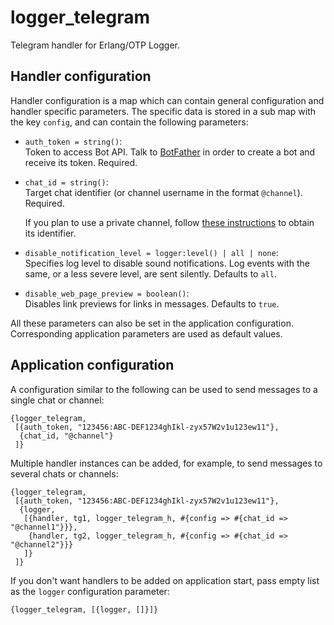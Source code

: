 # logger\_telegram

Telegram handler for Erlang/OTP Logger.

## Handler configuration

Handler configuration is a map which can contain general configuration
and handler specific parameters.  The specific data is stored in a sub
map with the key `config`, and can contain the following parameters:

*   `auth_token = string()`:  
    Token to access Bot API.  Talk to [BotFather][1] in order to create
    a bot and receive its token.  Required.

*   `chat_id = string()`:  
    Target chat identifier (or channel username in the format
    `@channel`).  Required.

    If you plan to use a private channel, follow [these instructions][2]
    to obtain its identifier.

*   `disable_notification_level = logger:level() | all | none`:  
    Specifies log level to disable sound notifications.  Log events with
    the same, or a less severe level, are sent silently.  Defaults to
    `all`.

*   `disable_web_page_preview = boolean()`:  
    Disables link previews for links in messages.  Defaults to `true`.

All these parameters can also be set in the application configuration.
Corresponding application parameters are used as default values.

[1]: https://core.telegram.org/bots#6-botfather
[2]: https://stackoverflow.com/a/56546442

## Application configuration

A configuration similar to the following can be used to send messages to
a single chat or channel:

    {logger_telegram,
     [{auth_token, "123456:ABC-DEF1234ghIkl-zyx57W2v1u123ew11"},
      {chat_id, "@channel"}
     ]}

Multiple handler instances can be added, for example, to send messages
to several chats or channels:

    {logger_telegram,
     [{auth_token, "123456:ABC-DEF1234ghIkl-zyx57W2v1u123ew11"},
      {logger,
       [{handler, tg1, logger_telegram_h, #{config => #{chat_id => "@channel1"}}},
        {handler, tg2, logger_telegram_h, #{config => #{chat_id => "@channel2"}}}
       ]}
     ]}

If you don't want handlers to be added on application start, pass empty
list as the `logger` configuration parameter:

    {logger_telegram, [{logger, []}]}
